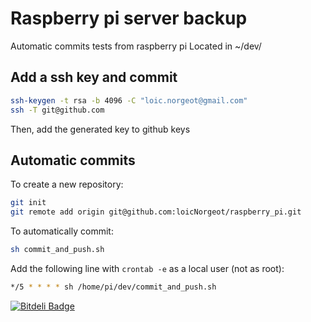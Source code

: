 # Raspberry pi server backup
Automatic commits tests from raspberry pi
Located in ~/dev/

## Add a ssh key and commit

```sh
ssh-keygen -t rsa -b 4096 -C "loic.norgeot@gmail.com"
ssh -T git@github.com
```

Then, add the generated key to github keys

## Automatic commits

To create a new repository:
```sh
git init
git remote add origin git@github.com:loicNorgeot/raspberry_pi.git
```

To automatically commit:
```sh
sh commit_and_push.sh
```

Add the following line with `crontab -e` as a local user (not as root):
```sh
*/5 * * * * sh /home/pi/dev/commit_and_push.sh
```


[![Bitdeli Badge](https://d2weczhvl823v0.cloudfront.net/loicNorgeot/raspberry_pi/trend.png)](https://bitdeli.com/free "Bitdeli Badge")


